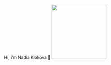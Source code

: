 Hi, i'm Nadia Klokova :wave:
<img height = "180em" src = " https://github-readme-stats.vercel.app/api?username=creativa-nk&show_icons=true&hide_border=true&&count_private=true&include_all_commits=true " />
